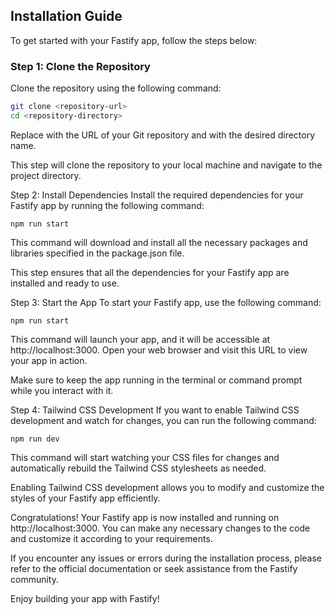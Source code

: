 ## Installation Guide

To get started with your Fastify app, follow the steps below:

### Step 1: Clone the Repository

Clone the repository using the following command:

```bash
git clone <repository-url>
cd <repository-directory>
```


Replace <repository-url> with the URL of your Git repository and <repository-directory> with the desired directory name.

This step will clone the repository to your local machine and navigate to the project directory.

Step 2: Install Dependencies
Install the required dependencies for your Fastify app by running the following command:


```
npm run start
```


This command will download and install all the necessary packages and libraries specified in the package.json file.

This step ensures that all the dependencies for your Fastify app are installed and ready to use.

Step 3: Start the App
To start your Fastify app, use the following command:


```
npm run start
```


This command will launch your app, and it will be accessible at http://localhost:3000. Open your web browser and visit this URL to view your app in action.

Make sure to keep the app running in the terminal or command prompt while you interact with it.

Step 4: Tailwind CSS Development
If you want to enable Tailwind CSS development and watch for changes, you can run the following command:


```
npm run dev
```


This command will start watching your CSS files for changes and automatically rebuild the Tailwind CSS stylesheets as needed.

Enabling Tailwind CSS development allows you to modify and customize the styles of your Fastify app efficiently.

Congratulations! Your Fastify app is now installed and running on http://localhost:3000. You can make any necessary changes to the code and customize it according to your requirements.

If you encounter any issues or errors during the installation process, please refer to the official documentation or seek assistance from the Fastify community.

Enjoy building your app with Fastify!